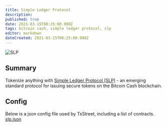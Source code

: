```yaml
---
title: Simple Ledger Protocol                                          
description:                                          
published: true                                       
date: 2021-03-15T00:25:00.998Z                        
tags: bitcoin cash, simple ledger protocol, slp                                  
editor: markdown                                   
dateCreated: 2021-03-15T00:25:00.998Z 
---
```


![SLP](https://txstreet.com/static/img/singles/house_logos/slp.png)

## Summary

Tokenize anything with <a href="https://simpleledger.cash/" target="_blank">Simple Ledger Protocol (SLP)</a> - an emerging standard protocol for issuing secure tokens on the Bitcoin Cash blockchain.

## Config

Below is a json config file used by TxStreet, including a list of contracts.
[slp.json](/bitcoincash/houses/slp.json)
